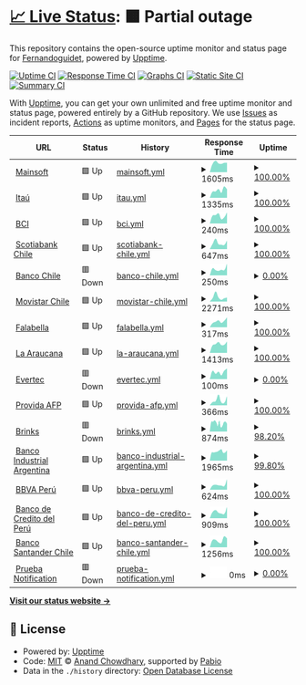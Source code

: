 # [📈 Live Status](https://Fernandoguidet.github.io/upptime): <!--live status--> **🟧 Partial outage**

This repository contains the open-source uptime monitor and status page for [Fernandoguidet](https://Fernandoguidet.github.io/upptime), powered by [Upptime](https://github.com/upptime/upptime).

[![Uptime CI](https://github.com/Fernandoguidet/upptime/workflows/Uptime%20CI/badge.svg)](https://github.com/Fernandoguidet/upptime/actions?query=workflow%3A%22Uptime+CI%22)
[![Response Time CI](https://github.com/Fernandoguidet/upptime/workflows/Response%20Time%20CI/badge.svg)](https://github.com/Fernandoguidet/upptime/actions?query=workflow%3A%22Response+Time+CI%22)
[![Graphs CI](https://github.com/Fernandoguidet/upptime/workflows/Graphs%20CI/badge.svg)](https://github.com/Fernandoguidet/upptime/actions?query=workflow%3A%22Graphs+CI%22)
[![Static Site CI](https://github.com/Fernandoguidet/upptime/workflows/Static%20Site%20CI/badge.svg)](https://github.com/Fernandoguidet/upptime/actions?query=workflow%3A%22Static+Site+CI%22)
[![Summary CI](https://github.com/Fernandoguidet/upptime/workflows/Summary%20CI/badge.svg)](https://github.com/Fernandoguidet/upptime/actions?query=workflow%3A%22Summary+CI%22)

With [Upptime](https://upptime.js.org), you can get your own unlimited and free uptime monitor and status page, powered entirely by a GitHub repository. We use [Issues](https://github.com/Fernandoguidet/upptime/issues) as incident reports, [Actions](https://github.com/Fernandoguidet/upptime/actions) as uptime monitors, and [Pages](https://Fernandoguidet.github.io/upptime) for the status page.

<!--start: status pages-->
<!-- This summary is generated by Upptime (https://github.com/upptime/upptime) -->
<!-- Do not edit this manually, your changes will be overwritten -->
<!-- prettier-ignore -->
| URL | Status | History | Response Time | Uptime |
| --- | ------ | ------- | ------------- | ------ |
| <img alt="" src="https://icons.duckduckgo.com/ip3/mainsoft.cl.ico" height="13"> [Mainsoft](https://mainsoft.cl) | 🟩 Up | [mainsoft.yml](https://github.com/FernandoGuidet/upptime/commits/HEAD/history/mainsoft.yml) | <details><summary><img alt="Response time graph" src="./graphs/mainsoft/response-time-week.png" height="20"> 1605ms</summary><br><a href="https://Fernandoguidet.github.io/upptime/history/mainsoft"><img alt="Response time 1765" src="https://img.shields.io/endpoint?url=https%3A%2F%2Fraw.githubusercontent.com%2FFernandoGuidet%2Fupptime%2FHEAD%2Fapi%2Fmainsoft%2Fresponse-time.json"></a><br><a href="https://Fernandoguidet.github.io/upptime/history/mainsoft"><img alt="24-hour response time 1622" src="https://img.shields.io/endpoint?url=https%3A%2F%2Fraw.githubusercontent.com%2FFernandoGuidet%2Fupptime%2FHEAD%2Fapi%2Fmainsoft%2Fresponse-time-day.json"></a><br><a href="https://Fernandoguidet.github.io/upptime/history/mainsoft"><img alt="7-day response time 1605" src="https://img.shields.io/endpoint?url=https%3A%2F%2Fraw.githubusercontent.com%2FFernandoGuidet%2Fupptime%2FHEAD%2Fapi%2Fmainsoft%2Fresponse-time-week.json"></a><br><a href="https://Fernandoguidet.github.io/upptime/history/mainsoft"><img alt="30-day response time 1647" src="https://img.shields.io/endpoint?url=https%3A%2F%2Fraw.githubusercontent.com%2FFernandoGuidet%2Fupptime%2FHEAD%2Fapi%2Fmainsoft%2Fresponse-time-month.json"></a><br><a href="https://Fernandoguidet.github.io/upptime/history/mainsoft"><img alt="1-year response time 1765" src="https://img.shields.io/endpoint?url=https%3A%2F%2Fraw.githubusercontent.com%2FFernandoGuidet%2Fupptime%2FHEAD%2Fapi%2Fmainsoft%2Fresponse-time-year.json"></a></details> | <details><summary><a href="https://Fernandoguidet.github.io/upptime/history/mainsoft">100.00%</a></summary><a href="https://Fernandoguidet.github.io/upptime/history/mainsoft"><img alt="All-time uptime 99.57%" src="https://img.shields.io/endpoint?url=https%3A%2F%2Fraw.githubusercontent.com%2FFernandoGuidet%2Fupptime%2FHEAD%2Fapi%2Fmainsoft%2Fuptime.json"></a><br><a href="https://Fernandoguidet.github.io/upptime/history/mainsoft"><img alt="24-hour uptime 100.00%" src="https://img.shields.io/endpoint?url=https%3A%2F%2Fraw.githubusercontent.com%2FFernandoGuidet%2Fupptime%2FHEAD%2Fapi%2Fmainsoft%2Fuptime-day.json"></a><br><a href="https://Fernandoguidet.github.io/upptime/history/mainsoft"><img alt="7-day uptime 100.00%" src="https://img.shields.io/endpoint?url=https%3A%2F%2Fraw.githubusercontent.com%2FFernandoGuidet%2Fupptime%2FHEAD%2Fapi%2Fmainsoft%2Fuptime-week.json"></a><br><a href="https://Fernandoguidet.github.io/upptime/history/mainsoft"><img alt="30-day uptime 99.28%" src="https://img.shields.io/endpoint?url=https%3A%2F%2Fraw.githubusercontent.com%2FFernandoGuidet%2Fupptime%2FHEAD%2Fapi%2Fmainsoft%2Fuptime-month.json"></a><br><a href="https://Fernandoguidet.github.io/upptime/history/mainsoft"><img alt="1-year uptime 99.57%" src="https://img.shields.io/endpoint?url=https%3A%2F%2Fraw.githubusercontent.com%2FFernandoGuidet%2Fupptime%2FHEAD%2Fapi%2Fmainsoft%2Fuptime-year.json"></a></details>
| <img alt="" src="https://icons.duckduckgo.com/ip3/banco.itau.cl.ico" height="13"> [Itaú](https://banco.itau.cl) | 🟩 Up | [itau.yml](https://github.com/FernandoGuidet/upptime/commits/HEAD/history/itau.yml) | <details><summary><img alt="Response time graph" src="./graphs/itau/response-time-week.png" height="20"> 1335ms</summary><br><a href="https://Fernandoguidet.github.io/upptime/history/itau"><img alt="Response time 2226" src="https://img.shields.io/endpoint?url=https%3A%2F%2Fraw.githubusercontent.com%2FFernandoGuidet%2Fupptime%2FHEAD%2Fapi%2Fitau%2Fresponse-time.json"></a><br><a href="https://Fernandoguidet.github.io/upptime/history/itau"><img alt="24-hour response time 1481" src="https://img.shields.io/endpoint?url=https%3A%2F%2Fraw.githubusercontent.com%2FFernandoGuidet%2Fupptime%2FHEAD%2Fapi%2Fitau%2Fresponse-time-day.json"></a><br><a href="https://Fernandoguidet.github.io/upptime/history/itau"><img alt="7-day response time 1335" src="https://img.shields.io/endpoint?url=https%3A%2F%2Fraw.githubusercontent.com%2FFernandoGuidet%2Fupptime%2FHEAD%2Fapi%2Fitau%2Fresponse-time-week.json"></a><br><a href="https://Fernandoguidet.github.io/upptime/history/itau"><img alt="30-day response time 2048" src="https://img.shields.io/endpoint?url=https%3A%2F%2Fraw.githubusercontent.com%2FFernandoGuidet%2Fupptime%2FHEAD%2Fapi%2Fitau%2Fresponse-time-month.json"></a><br><a href="https://Fernandoguidet.github.io/upptime/history/itau"><img alt="1-year response time 2226" src="https://img.shields.io/endpoint?url=https%3A%2F%2Fraw.githubusercontent.com%2FFernandoGuidet%2Fupptime%2FHEAD%2Fapi%2Fitau%2Fresponse-time-year.json"></a></details> | <details><summary><a href="https://Fernandoguidet.github.io/upptime/history/itau">100.00%</a></summary><a href="https://Fernandoguidet.github.io/upptime/history/itau"><img alt="All-time uptime 100.00%" src="https://img.shields.io/endpoint?url=https%3A%2F%2Fraw.githubusercontent.com%2FFernandoGuidet%2Fupptime%2FHEAD%2Fapi%2Fitau%2Fuptime.json"></a><br><a href="https://Fernandoguidet.github.io/upptime/history/itau"><img alt="24-hour uptime 100.00%" src="https://img.shields.io/endpoint?url=https%3A%2F%2Fraw.githubusercontent.com%2FFernandoGuidet%2Fupptime%2FHEAD%2Fapi%2Fitau%2Fuptime-day.json"></a><br><a href="https://Fernandoguidet.github.io/upptime/history/itau"><img alt="7-day uptime 100.00%" src="https://img.shields.io/endpoint?url=https%3A%2F%2Fraw.githubusercontent.com%2FFernandoGuidet%2Fupptime%2FHEAD%2Fapi%2Fitau%2Fuptime-week.json"></a><br><a href="https://Fernandoguidet.github.io/upptime/history/itau"><img alt="30-day uptime 100.00%" src="https://img.shields.io/endpoint?url=https%3A%2F%2Fraw.githubusercontent.com%2FFernandoGuidet%2Fupptime%2FHEAD%2Fapi%2Fitau%2Fuptime-month.json"></a><br><a href="https://Fernandoguidet.github.io/upptime/history/itau"><img alt="1-year uptime 100.00%" src="https://img.shields.io/endpoint?url=https%3A%2F%2Fraw.githubusercontent.com%2FFernandoGuidet%2Fupptime%2FHEAD%2Fapi%2Fitau%2Fuptime-year.json"></a></details>
| <img alt="" src="https://icons.duckduckgo.com/ip3/www.bci.cl.ico" height="13"> [BCI](https://www.bci.cl) | 🟩 Up | [bci.yml](https://github.com/FernandoGuidet/upptime/commits/HEAD/history/bci.yml) | <details><summary><img alt="Response time graph" src="./graphs/bci/response-time-week.png" height="20"> 240ms</summary><br><a href="https://Fernandoguidet.github.io/upptime/history/bci"><img alt="Response time 236" src="https://img.shields.io/endpoint?url=https%3A%2F%2Fraw.githubusercontent.com%2FFernandoGuidet%2Fupptime%2FHEAD%2Fapi%2Fbci%2Fresponse-time.json"></a><br><a href="https://Fernandoguidet.github.io/upptime/history/bci"><img alt="24-hour response time 332" src="https://img.shields.io/endpoint?url=https%3A%2F%2Fraw.githubusercontent.com%2FFernandoGuidet%2Fupptime%2FHEAD%2Fapi%2Fbci%2Fresponse-time-day.json"></a><br><a href="https://Fernandoguidet.github.io/upptime/history/bci"><img alt="7-day response time 240" src="https://img.shields.io/endpoint?url=https%3A%2F%2Fraw.githubusercontent.com%2FFernandoGuidet%2Fupptime%2FHEAD%2Fapi%2Fbci%2Fresponse-time-week.json"></a><br><a href="https://Fernandoguidet.github.io/upptime/history/bci"><img alt="30-day response time 243" src="https://img.shields.io/endpoint?url=https%3A%2F%2Fraw.githubusercontent.com%2FFernandoGuidet%2Fupptime%2FHEAD%2Fapi%2Fbci%2Fresponse-time-month.json"></a><br><a href="https://Fernandoguidet.github.io/upptime/history/bci"><img alt="1-year response time 236" src="https://img.shields.io/endpoint?url=https%3A%2F%2Fraw.githubusercontent.com%2FFernandoGuidet%2Fupptime%2FHEAD%2Fapi%2Fbci%2Fresponse-time-year.json"></a></details> | <details><summary><a href="https://Fernandoguidet.github.io/upptime/history/bci">100.00%</a></summary><a href="https://Fernandoguidet.github.io/upptime/history/bci"><img alt="All-time uptime 100.00%" src="https://img.shields.io/endpoint?url=https%3A%2F%2Fraw.githubusercontent.com%2FFernandoGuidet%2Fupptime%2FHEAD%2Fapi%2Fbci%2Fuptime.json"></a><br><a href="https://Fernandoguidet.github.io/upptime/history/bci"><img alt="24-hour uptime 100.00%" src="https://img.shields.io/endpoint?url=https%3A%2F%2Fraw.githubusercontent.com%2FFernandoGuidet%2Fupptime%2FHEAD%2Fapi%2Fbci%2Fuptime-day.json"></a><br><a href="https://Fernandoguidet.github.io/upptime/history/bci"><img alt="7-day uptime 100.00%" src="https://img.shields.io/endpoint?url=https%3A%2F%2Fraw.githubusercontent.com%2FFernandoGuidet%2Fupptime%2FHEAD%2Fapi%2Fbci%2Fuptime-week.json"></a><br><a href="https://Fernandoguidet.github.io/upptime/history/bci"><img alt="30-day uptime 100.00%" src="https://img.shields.io/endpoint?url=https%3A%2F%2Fraw.githubusercontent.com%2FFernandoGuidet%2Fupptime%2FHEAD%2Fapi%2Fbci%2Fuptime-month.json"></a><br><a href="https://Fernandoguidet.github.io/upptime/history/bci"><img alt="1-year uptime 100.00%" src="https://img.shields.io/endpoint?url=https%3A%2F%2Fraw.githubusercontent.com%2FFernandoGuidet%2Fupptime%2FHEAD%2Fapi%2Fbci%2Fuptime-year.json"></a></details>
| <img alt="" src="https://icons.duckduckgo.com/ip3/www.scotiabankchile.cl.ico" height="13"> [Scotiabank Chile](https://www.scotiabankchile.cl) | 🟩 Up | [scotiabank-chile.yml](https://github.com/FernandoGuidet/upptime/commits/HEAD/history/scotiabank-chile.yml) | <details><summary><img alt="Response time graph" src="./graphs/scotiabank-chile/response-time-week.png" height="20"> 647ms</summary><br><a href="https://Fernandoguidet.github.io/upptime/history/scotiabank-chile"><img alt="Response time 825" src="https://img.shields.io/endpoint?url=https%3A%2F%2Fraw.githubusercontent.com%2FFernandoGuidet%2Fupptime%2FHEAD%2Fapi%2Fscotiabank-chile%2Fresponse-time.json"></a><br><a href="https://Fernandoguidet.github.io/upptime/history/scotiabank-chile"><img alt="24-hour response time 875" src="https://img.shields.io/endpoint?url=https%3A%2F%2Fraw.githubusercontent.com%2FFernandoGuidet%2Fupptime%2FHEAD%2Fapi%2Fscotiabank-chile%2Fresponse-time-day.json"></a><br><a href="https://Fernandoguidet.github.io/upptime/history/scotiabank-chile"><img alt="7-day response time 647" src="https://img.shields.io/endpoint?url=https%3A%2F%2Fraw.githubusercontent.com%2FFernandoGuidet%2Fupptime%2FHEAD%2Fapi%2Fscotiabank-chile%2Fresponse-time-week.json"></a><br><a href="https://Fernandoguidet.github.io/upptime/history/scotiabank-chile"><img alt="30-day response time 747" src="https://img.shields.io/endpoint?url=https%3A%2F%2Fraw.githubusercontent.com%2FFernandoGuidet%2Fupptime%2FHEAD%2Fapi%2Fscotiabank-chile%2Fresponse-time-month.json"></a><br><a href="https://Fernandoguidet.github.io/upptime/history/scotiabank-chile"><img alt="1-year response time 825" src="https://img.shields.io/endpoint?url=https%3A%2F%2Fraw.githubusercontent.com%2FFernandoGuidet%2Fupptime%2FHEAD%2Fapi%2Fscotiabank-chile%2Fresponse-time-year.json"></a></details> | <details><summary><a href="https://Fernandoguidet.github.io/upptime/history/scotiabank-chile">100.00%</a></summary><a href="https://Fernandoguidet.github.io/upptime/history/scotiabank-chile"><img alt="All-time uptime 100.00%" src="https://img.shields.io/endpoint?url=https%3A%2F%2Fraw.githubusercontent.com%2FFernandoGuidet%2Fupptime%2FHEAD%2Fapi%2Fscotiabank-chile%2Fuptime.json"></a><br><a href="https://Fernandoguidet.github.io/upptime/history/scotiabank-chile"><img alt="24-hour uptime 100.00%" src="https://img.shields.io/endpoint?url=https%3A%2F%2Fraw.githubusercontent.com%2FFernandoGuidet%2Fupptime%2FHEAD%2Fapi%2Fscotiabank-chile%2Fuptime-day.json"></a><br><a href="https://Fernandoguidet.github.io/upptime/history/scotiabank-chile"><img alt="7-day uptime 100.00%" src="https://img.shields.io/endpoint?url=https%3A%2F%2Fraw.githubusercontent.com%2FFernandoGuidet%2Fupptime%2FHEAD%2Fapi%2Fscotiabank-chile%2Fuptime-week.json"></a><br><a href="https://Fernandoguidet.github.io/upptime/history/scotiabank-chile"><img alt="30-day uptime 100.00%" src="https://img.shields.io/endpoint?url=https%3A%2F%2Fraw.githubusercontent.com%2FFernandoGuidet%2Fupptime%2FHEAD%2Fapi%2Fscotiabank-chile%2Fuptime-month.json"></a><br><a href="https://Fernandoguidet.github.io/upptime/history/scotiabank-chile"><img alt="1-year uptime 100.00%" src="https://img.shields.io/endpoint?url=https%3A%2F%2Fraw.githubusercontent.com%2FFernandoGuidet%2Fupptime%2FHEAD%2Fapi%2Fscotiabank-chile%2Fuptime-year.json"></a></details>
| <img alt="" src="https://icons.duckduckgo.com/ip3/portales.bancochile.cl.ico" height="13"> [Banco Chile](https://portales.bancochile.cl) | 🟥 Down | [banco-chile.yml](https://github.com/FernandoGuidet/upptime/commits/HEAD/history/banco-chile.yml) | <details><summary><img alt="Response time graph" src="./graphs/banco-chile/response-time-week.png" height="20"> 250ms</summary><br><a href="https://Fernandoguidet.github.io/upptime/history/banco-chile"><img alt="Response time 167" src="https://img.shields.io/endpoint?url=https%3A%2F%2Fraw.githubusercontent.com%2FFernandoGuidet%2Fupptime%2FHEAD%2Fapi%2Fbanco-chile%2Fresponse-time.json"></a><br><a href="https://Fernandoguidet.github.io/upptime/history/banco-chile"><img alt="24-hour response time 448" src="https://img.shields.io/endpoint?url=https%3A%2F%2Fraw.githubusercontent.com%2FFernandoGuidet%2Fupptime%2FHEAD%2Fapi%2Fbanco-chile%2Fresponse-time-day.json"></a><br><a href="https://Fernandoguidet.github.io/upptime/history/banco-chile"><img alt="7-day response time 250" src="https://img.shields.io/endpoint?url=https%3A%2F%2Fraw.githubusercontent.com%2FFernandoGuidet%2Fupptime%2FHEAD%2Fapi%2Fbanco-chile%2Fresponse-time-week.json"></a><br><a href="https://Fernandoguidet.github.io/upptime/history/banco-chile"><img alt="30-day response time 181" src="https://img.shields.io/endpoint?url=https%3A%2F%2Fraw.githubusercontent.com%2FFernandoGuidet%2Fupptime%2FHEAD%2Fapi%2Fbanco-chile%2Fresponse-time-month.json"></a><br><a href="https://Fernandoguidet.github.io/upptime/history/banco-chile"><img alt="1-year response time 167" src="https://img.shields.io/endpoint?url=https%3A%2F%2Fraw.githubusercontent.com%2FFernandoGuidet%2Fupptime%2FHEAD%2Fapi%2Fbanco-chile%2Fresponse-time-year.json"></a></details> | <details><summary><a href="https://Fernandoguidet.github.io/upptime/history/banco-chile">0.00%</a></summary><a href="https://Fernandoguidet.github.io/upptime/history/banco-chile"><img alt="All-time uptime 0.00%" src="https://img.shields.io/endpoint?url=https%3A%2F%2Fraw.githubusercontent.com%2FFernandoGuidet%2Fupptime%2FHEAD%2Fapi%2Fbanco-chile%2Fuptime.json"></a><br><a href="https://Fernandoguidet.github.io/upptime/history/banco-chile"><img alt="24-hour uptime 0.00%" src="https://img.shields.io/endpoint?url=https%3A%2F%2Fraw.githubusercontent.com%2FFernandoGuidet%2Fupptime%2FHEAD%2Fapi%2Fbanco-chile%2Fuptime-day.json"></a><br><a href="https://Fernandoguidet.github.io/upptime/history/banco-chile"><img alt="7-day uptime 0.00%" src="https://img.shields.io/endpoint?url=https%3A%2F%2Fraw.githubusercontent.com%2FFernandoGuidet%2Fupptime%2FHEAD%2Fapi%2Fbanco-chile%2Fuptime-week.json"></a><br><a href="https://Fernandoguidet.github.io/upptime/history/banco-chile"><img alt="30-day uptime 4.67%" src="https://img.shields.io/endpoint?url=https%3A%2F%2Fraw.githubusercontent.com%2FFernandoGuidet%2Fupptime%2FHEAD%2Fapi%2Fbanco-chile%2Fuptime-month.json"></a><br><a href="https://Fernandoguidet.github.io/upptime/history/banco-chile"><img alt="1-year uptime 0.00%" src="https://img.shields.io/endpoint?url=https%3A%2F%2Fraw.githubusercontent.com%2FFernandoGuidet%2Fupptime%2FHEAD%2Fapi%2Fbanco-chile%2Fuptime-year.json"></a></details>
| <img alt="" src="https://icons.duckduckgo.com/ip3/ww2.movistar.cl.ico" height="13"> [Movistar Chile](https://ww2.movistar.cl) | 🟩 Up | [movistar-chile.yml](https://github.com/FernandoGuidet/upptime/commits/HEAD/history/movistar-chile.yml) | <details><summary><img alt="Response time graph" src="./graphs/movistar-chile/response-time-week.png" height="20"> 2271ms</summary><br><a href="https://Fernandoguidet.github.io/upptime/history/movistar-chile"><img alt="Response time 1833" src="https://img.shields.io/endpoint?url=https%3A%2F%2Fraw.githubusercontent.com%2FFernandoGuidet%2Fupptime%2FHEAD%2Fapi%2Fmovistar-chile%2Fresponse-time.json"></a><br><a href="https://Fernandoguidet.github.io/upptime/history/movistar-chile"><img alt="24-hour response time 2065" src="https://img.shields.io/endpoint?url=https%3A%2F%2Fraw.githubusercontent.com%2FFernandoGuidet%2Fupptime%2FHEAD%2Fapi%2Fmovistar-chile%2Fresponse-time-day.json"></a><br><a href="https://Fernandoguidet.github.io/upptime/history/movistar-chile"><img alt="7-day response time 2271" src="https://img.shields.io/endpoint?url=https%3A%2F%2Fraw.githubusercontent.com%2FFernandoGuidet%2Fupptime%2FHEAD%2Fapi%2Fmovistar-chile%2Fresponse-time-week.json"></a><br><a href="https://Fernandoguidet.github.io/upptime/history/movistar-chile"><img alt="30-day response time 1898" src="https://img.shields.io/endpoint?url=https%3A%2F%2Fraw.githubusercontent.com%2FFernandoGuidet%2Fupptime%2FHEAD%2Fapi%2Fmovistar-chile%2Fresponse-time-month.json"></a><br><a href="https://Fernandoguidet.github.io/upptime/history/movistar-chile"><img alt="1-year response time 1833" src="https://img.shields.io/endpoint?url=https%3A%2F%2Fraw.githubusercontent.com%2FFernandoGuidet%2Fupptime%2FHEAD%2Fapi%2Fmovistar-chile%2Fresponse-time-year.json"></a></details> | <details><summary><a href="https://Fernandoguidet.github.io/upptime/history/movistar-chile">100.00%</a></summary><a href="https://Fernandoguidet.github.io/upptime/history/movistar-chile"><img alt="All-time uptime 100.00%" src="https://img.shields.io/endpoint?url=https%3A%2F%2Fraw.githubusercontent.com%2FFernandoGuidet%2Fupptime%2FHEAD%2Fapi%2Fmovistar-chile%2Fuptime.json"></a><br><a href="https://Fernandoguidet.github.io/upptime/history/movistar-chile"><img alt="24-hour uptime 100.00%" src="https://img.shields.io/endpoint?url=https%3A%2F%2Fraw.githubusercontent.com%2FFernandoGuidet%2Fupptime%2FHEAD%2Fapi%2Fmovistar-chile%2Fuptime-day.json"></a><br><a href="https://Fernandoguidet.github.io/upptime/history/movistar-chile"><img alt="7-day uptime 100.00%" src="https://img.shields.io/endpoint?url=https%3A%2F%2Fraw.githubusercontent.com%2FFernandoGuidet%2Fupptime%2FHEAD%2Fapi%2Fmovistar-chile%2Fuptime-week.json"></a><br><a href="https://Fernandoguidet.github.io/upptime/history/movistar-chile"><img alt="30-day uptime 100.00%" src="https://img.shields.io/endpoint?url=https%3A%2F%2Fraw.githubusercontent.com%2FFernandoGuidet%2Fupptime%2FHEAD%2Fapi%2Fmovistar-chile%2Fuptime-month.json"></a><br><a href="https://Fernandoguidet.github.io/upptime/history/movistar-chile"><img alt="1-year uptime 100.00%" src="https://img.shields.io/endpoint?url=https%3A%2F%2Fraw.githubusercontent.com%2FFernandoGuidet%2Fupptime%2FHEAD%2Fapi%2Fmovistar-chile%2Fuptime-year.json"></a></details>
| <img alt="" src="https://icons.duckduckgo.com/ip3/tienda.falabella.com.ico" height="13"> [Falabella](https://tienda.falabella.com) | 🟩 Up | [falabella.yml](https://github.com/FernandoGuidet/upptime/commits/HEAD/history/falabella.yml) | <details><summary><img alt="Response time graph" src="./graphs/falabella/response-time-week.png" height="20"> 317ms</summary><br><a href="https://Fernandoguidet.github.io/upptime/history/falabella"><img alt="Response time 750" src="https://img.shields.io/endpoint?url=https%3A%2F%2Fraw.githubusercontent.com%2FFernandoGuidet%2Fupptime%2FHEAD%2Fapi%2Ffalabella%2Fresponse-time.json"></a><br><a href="https://Fernandoguidet.github.io/upptime/history/falabella"><img alt="24-hour response time 508" src="https://img.shields.io/endpoint?url=https%3A%2F%2Fraw.githubusercontent.com%2FFernandoGuidet%2Fupptime%2FHEAD%2Fapi%2Ffalabella%2Fresponse-time-day.json"></a><br><a href="https://Fernandoguidet.github.io/upptime/history/falabella"><img alt="7-day response time 317" src="https://img.shields.io/endpoint?url=https%3A%2F%2Fraw.githubusercontent.com%2FFernandoGuidet%2Fupptime%2FHEAD%2Fapi%2Ffalabella%2Fresponse-time-week.json"></a><br><a href="https://Fernandoguidet.github.io/upptime/history/falabella"><img alt="30-day response time 612" src="https://img.shields.io/endpoint?url=https%3A%2F%2Fraw.githubusercontent.com%2FFernandoGuidet%2Fupptime%2FHEAD%2Fapi%2Ffalabella%2Fresponse-time-month.json"></a><br><a href="https://Fernandoguidet.github.io/upptime/history/falabella"><img alt="1-year response time 750" src="https://img.shields.io/endpoint?url=https%3A%2F%2Fraw.githubusercontent.com%2FFernandoGuidet%2Fupptime%2FHEAD%2Fapi%2Ffalabella%2Fresponse-time-year.json"></a></details> | <details><summary><a href="https://Fernandoguidet.github.io/upptime/history/falabella">100.00%</a></summary><a href="https://Fernandoguidet.github.io/upptime/history/falabella"><img alt="All-time uptime 100.00%" src="https://img.shields.io/endpoint?url=https%3A%2F%2Fraw.githubusercontent.com%2FFernandoGuidet%2Fupptime%2FHEAD%2Fapi%2Ffalabella%2Fuptime.json"></a><br><a href="https://Fernandoguidet.github.io/upptime/history/falabella"><img alt="24-hour uptime 100.00%" src="https://img.shields.io/endpoint?url=https%3A%2F%2Fraw.githubusercontent.com%2FFernandoGuidet%2Fupptime%2FHEAD%2Fapi%2Ffalabella%2Fuptime-day.json"></a><br><a href="https://Fernandoguidet.github.io/upptime/history/falabella"><img alt="7-day uptime 100.00%" src="https://img.shields.io/endpoint?url=https%3A%2F%2Fraw.githubusercontent.com%2FFernandoGuidet%2Fupptime%2FHEAD%2Fapi%2Ffalabella%2Fuptime-week.json"></a><br><a href="https://Fernandoguidet.github.io/upptime/history/falabella"><img alt="30-day uptime 100.00%" src="https://img.shields.io/endpoint?url=https%3A%2F%2Fraw.githubusercontent.com%2FFernandoGuidet%2Fupptime%2FHEAD%2Fapi%2Ffalabella%2Fuptime-month.json"></a><br><a href="https://Fernandoguidet.github.io/upptime/history/falabella"><img alt="1-year uptime 100.00%" src="https://img.shields.io/endpoint?url=https%3A%2F%2Fraw.githubusercontent.com%2FFernandoGuidet%2Fupptime%2FHEAD%2Fapi%2Ffalabella%2Fuptime-year.json"></a></details>
| <img alt="" src="https://icons.duckduckgo.com/ip3/www.laaraucana.cl.ico" height="13"> [La Araucana](https://www.laaraucana.cl) | 🟩 Up | [la-araucana.yml](https://github.com/FernandoGuidet/upptime/commits/HEAD/history/la-araucana.yml) | <details><summary><img alt="Response time graph" src="./graphs/la-araucana/response-time-week.png" height="20"> 1413ms</summary><br><a href="https://Fernandoguidet.github.io/upptime/history/la-araucana"><img alt="Response time 1543" src="https://img.shields.io/endpoint?url=https%3A%2F%2Fraw.githubusercontent.com%2FFernandoGuidet%2Fupptime%2FHEAD%2Fapi%2Fla-araucana%2Fresponse-time.json"></a><br><a href="https://Fernandoguidet.github.io/upptime/history/la-araucana"><img alt="24-hour response time 1765" src="https://img.shields.io/endpoint?url=https%3A%2F%2Fraw.githubusercontent.com%2FFernandoGuidet%2Fupptime%2FHEAD%2Fapi%2Fla-araucana%2Fresponse-time-day.json"></a><br><a href="https://Fernandoguidet.github.io/upptime/history/la-araucana"><img alt="7-day response time 1413" src="https://img.shields.io/endpoint?url=https%3A%2F%2Fraw.githubusercontent.com%2FFernandoGuidet%2Fupptime%2FHEAD%2Fapi%2Fla-araucana%2Fresponse-time-week.json"></a><br><a href="https://Fernandoguidet.github.io/upptime/history/la-araucana"><img alt="30-day response time 1474" src="https://img.shields.io/endpoint?url=https%3A%2F%2Fraw.githubusercontent.com%2FFernandoGuidet%2Fupptime%2FHEAD%2Fapi%2Fla-araucana%2Fresponse-time-month.json"></a><br><a href="https://Fernandoguidet.github.io/upptime/history/la-araucana"><img alt="1-year response time 1543" src="https://img.shields.io/endpoint?url=https%3A%2F%2Fraw.githubusercontent.com%2FFernandoGuidet%2Fupptime%2FHEAD%2Fapi%2Fla-araucana%2Fresponse-time-year.json"></a></details> | <details><summary><a href="https://Fernandoguidet.github.io/upptime/history/la-araucana">100.00%</a></summary><a href="https://Fernandoguidet.github.io/upptime/history/la-araucana"><img alt="All-time uptime 100.00%" src="https://img.shields.io/endpoint?url=https%3A%2F%2Fraw.githubusercontent.com%2FFernandoGuidet%2Fupptime%2FHEAD%2Fapi%2Fla-araucana%2Fuptime.json"></a><br><a href="https://Fernandoguidet.github.io/upptime/history/la-araucana"><img alt="24-hour uptime 100.00%" src="https://img.shields.io/endpoint?url=https%3A%2F%2Fraw.githubusercontent.com%2FFernandoGuidet%2Fupptime%2FHEAD%2Fapi%2Fla-araucana%2Fuptime-day.json"></a><br><a href="https://Fernandoguidet.github.io/upptime/history/la-araucana"><img alt="7-day uptime 100.00%" src="https://img.shields.io/endpoint?url=https%3A%2F%2Fraw.githubusercontent.com%2FFernandoGuidet%2Fupptime%2FHEAD%2Fapi%2Fla-araucana%2Fuptime-week.json"></a><br><a href="https://Fernandoguidet.github.io/upptime/history/la-araucana"><img alt="30-day uptime 100.00%" src="https://img.shields.io/endpoint?url=https%3A%2F%2Fraw.githubusercontent.com%2FFernandoGuidet%2Fupptime%2FHEAD%2Fapi%2Fla-araucana%2Fuptime-month.json"></a><br><a href="https://Fernandoguidet.github.io/upptime/history/la-araucana"><img alt="1-year uptime 100.00%" src="https://img.shields.io/endpoint?url=https%3A%2F%2Fraw.githubusercontent.com%2FFernandoGuidet%2Fupptime%2FHEAD%2Fapi%2Fla-araucana%2Fuptime-year.json"></a></details>
| <img alt="" src="https://icons.duckduckgo.com/ip3/www.evertecinc.com.ico" height="13"> [Evertec](https://www.evertecinc.com) | 🟥 Down | [evertec.yml](https://github.com/FernandoGuidet/upptime/commits/HEAD/history/evertec.yml) | <details><summary><img alt="Response time graph" src="./graphs/evertec/response-time-week.png" height="20"> 100ms</summary><br><a href="https://Fernandoguidet.github.io/upptime/history/evertec"><img alt="Response time 2608" src="https://img.shields.io/endpoint?url=https%3A%2F%2Fraw.githubusercontent.com%2FFernandoGuidet%2Fupptime%2FHEAD%2Fapi%2Fevertec%2Fresponse-time.json"></a><br><a href="https://Fernandoguidet.github.io/upptime/history/evertec"><img alt="24-hour response time 147" src="https://img.shields.io/endpoint?url=https%3A%2F%2Fraw.githubusercontent.com%2FFernandoGuidet%2Fupptime%2FHEAD%2Fapi%2Fevertec%2Fresponse-time-day.json"></a><br><a href="https://Fernandoguidet.github.io/upptime/history/evertec"><img alt="7-day response time 100" src="https://img.shields.io/endpoint?url=https%3A%2F%2Fraw.githubusercontent.com%2FFernandoGuidet%2Fupptime%2FHEAD%2Fapi%2Fevertec%2Fresponse-time-week.json"></a><br><a href="https://Fernandoguidet.github.io/upptime/history/evertec"><img alt="30-day response time 1599" src="https://img.shields.io/endpoint?url=https%3A%2F%2Fraw.githubusercontent.com%2FFernandoGuidet%2Fupptime%2FHEAD%2Fapi%2Fevertec%2Fresponse-time-month.json"></a><br><a href="https://Fernandoguidet.github.io/upptime/history/evertec"><img alt="1-year response time 2608" src="https://img.shields.io/endpoint?url=https%3A%2F%2Fraw.githubusercontent.com%2FFernandoGuidet%2Fupptime%2FHEAD%2Fapi%2Fevertec%2Fresponse-time-year.json"></a></details> | <details><summary><a href="https://Fernandoguidet.github.io/upptime/history/evertec">0.00%</a></summary><a href="https://Fernandoguidet.github.io/upptime/history/evertec"><img alt="All-time uptime 54.66%" src="https://img.shields.io/endpoint?url=https%3A%2F%2Fraw.githubusercontent.com%2FFernandoGuidet%2Fupptime%2FHEAD%2Fapi%2Fevertec%2Fuptime.json"></a><br><a href="https://Fernandoguidet.github.io/upptime/history/evertec"><img alt="24-hour uptime 0.00%" src="https://img.shields.io/endpoint?url=https%3A%2F%2Fraw.githubusercontent.com%2FFernandoGuidet%2Fupptime%2FHEAD%2Fapi%2Fevertec%2Fuptime-day.json"></a><br><a href="https://Fernandoguidet.github.io/upptime/history/evertec"><img alt="7-day uptime 0.00%" src="https://img.shields.io/endpoint?url=https%3A%2F%2Fraw.githubusercontent.com%2FFernandoGuidet%2Fupptime%2FHEAD%2Fapi%2Fevertec%2Fuptime-week.json"></a><br><a href="https://Fernandoguidet.github.io/upptime/history/evertec"><img alt="30-day uptime 23.46%" src="https://img.shields.io/endpoint?url=https%3A%2F%2Fraw.githubusercontent.com%2FFernandoGuidet%2Fupptime%2FHEAD%2Fapi%2Fevertec%2Fuptime-month.json"></a><br><a href="https://Fernandoguidet.github.io/upptime/history/evertec"><img alt="1-year uptime 54.66%" src="https://img.shields.io/endpoint?url=https%3A%2F%2Fraw.githubusercontent.com%2FFernandoGuidet%2Fupptime%2FHEAD%2Fapi%2Fevertec%2Fuptime-year.json"></a></details>
| <img alt="" src="https://icons.duckduckgo.com/ip3/www.provida.cl.ico" height="13"> [Provida AFP](https://www.provida.cl) | 🟩 Up | [provida-afp.yml](https://github.com/FernandoGuidet/upptime/commits/HEAD/history/provida-afp.yml) | <details><summary><img alt="Response time graph" src="./graphs/provida-afp/response-time-week.png" height="20"> 366ms</summary><br><a href="https://Fernandoguidet.github.io/upptime/history/provida-afp"><img alt="Response time 282" src="https://img.shields.io/endpoint?url=https%3A%2F%2Fraw.githubusercontent.com%2FFernandoGuidet%2Fupptime%2FHEAD%2Fapi%2Fprovida-afp%2Fresponse-time.json"></a><br><a href="https://Fernandoguidet.github.io/upptime/history/provida-afp"><img alt="24-hour response time 617" src="https://img.shields.io/endpoint?url=https%3A%2F%2Fraw.githubusercontent.com%2FFernandoGuidet%2Fupptime%2FHEAD%2Fapi%2Fprovida-afp%2Fresponse-time-day.json"></a><br><a href="https://Fernandoguidet.github.io/upptime/history/provida-afp"><img alt="7-day response time 366" src="https://img.shields.io/endpoint?url=https%3A%2F%2Fraw.githubusercontent.com%2FFernandoGuidet%2Fupptime%2FHEAD%2Fapi%2Fprovida-afp%2Fresponse-time-week.json"></a><br><a href="https://Fernandoguidet.github.io/upptime/history/provida-afp"><img alt="30-day response time 293" src="https://img.shields.io/endpoint?url=https%3A%2F%2Fraw.githubusercontent.com%2FFernandoGuidet%2Fupptime%2FHEAD%2Fapi%2Fprovida-afp%2Fresponse-time-month.json"></a><br><a href="https://Fernandoguidet.github.io/upptime/history/provida-afp"><img alt="1-year response time 282" src="https://img.shields.io/endpoint?url=https%3A%2F%2Fraw.githubusercontent.com%2FFernandoGuidet%2Fupptime%2FHEAD%2Fapi%2Fprovida-afp%2Fresponse-time-year.json"></a></details> | <details><summary><a href="https://Fernandoguidet.github.io/upptime/history/provida-afp">100.00%</a></summary><a href="https://Fernandoguidet.github.io/upptime/history/provida-afp"><img alt="All-time uptime 100.00%" src="https://img.shields.io/endpoint?url=https%3A%2F%2Fraw.githubusercontent.com%2FFernandoGuidet%2Fupptime%2FHEAD%2Fapi%2Fprovida-afp%2Fuptime.json"></a><br><a href="https://Fernandoguidet.github.io/upptime/history/provida-afp"><img alt="24-hour uptime 100.00%" src="https://img.shields.io/endpoint?url=https%3A%2F%2Fraw.githubusercontent.com%2FFernandoGuidet%2Fupptime%2FHEAD%2Fapi%2Fprovida-afp%2Fuptime-day.json"></a><br><a href="https://Fernandoguidet.github.io/upptime/history/provida-afp"><img alt="7-day uptime 100.00%" src="https://img.shields.io/endpoint?url=https%3A%2F%2Fraw.githubusercontent.com%2FFernandoGuidet%2Fupptime%2FHEAD%2Fapi%2Fprovida-afp%2Fuptime-week.json"></a><br><a href="https://Fernandoguidet.github.io/upptime/history/provida-afp"><img alt="30-day uptime 100.00%" src="https://img.shields.io/endpoint?url=https%3A%2F%2Fraw.githubusercontent.com%2FFernandoGuidet%2Fupptime%2FHEAD%2Fapi%2Fprovida-afp%2Fuptime-month.json"></a><br><a href="https://Fernandoguidet.github.io/upptime/history/provida-afp"><img alt="1-year uptime 100.00%" src="https://img.shields.io/endpoint?url=https%3A%2F%2Fraw.githubusercontent.com%2FFernandoGuidet%2Fupptime%2FHEAD%2Fapi%2Fprovida-afp%2Fuptime-year.json"></a></details>
| <img alt="" src="https://icons.duckduckgo.com/ip3/www.brinks.com.ico" height="13"> [Brinks](https://www.brinks.com) | 🟥 Down | [brinks.yml](https://github.com/FernandoGuidet/upptime/commits/HEAD/history/brinks.yml) | <details><summary><img alt="Response time graph" src="./graphs/brinks/response-time-week.png" height="20"> 874ms</summary><br><a href="https://Fernandoguidet.github.io/upptime/history/brinks"><img alt="Response time 1022" src="https://img.shields.io/endpoint?url=https%3A%2F%2Fraw.githubusercontent.com%2FFernandoGuidet%2Fupptime%2FHEAD%2Fapi%2Fbrinks%2Fresponse-time.json"></a><br><a href="https://Fernandoguidet.github.io/upptime/history/brinks"><img alt="24-hour response time 805" src="https://img.shields.io/endpoint?url=https%3A%2F%2Fraw.githubusercontent.com%2FFernandoGuidet%2Fupptime%2FHEAD%2Fapi%2Fbrinks%2Fresponse-time-day.json"></a><br><a href="https://Fernandoguidet.github.io/upptime/history/brinks"><img alt="7-day response time 874" src="https://img.shields.io/endpoint?url=https%3A%2F%2Fraw.githubusercontent.com%2FFernandoGuidet%2Fupptime%2FHEAD%2Fapi%2Fbrinks%2Fresponse-time-week.json"></a><br><a href="https://Fernandoguidet.github.io/upptime/history/brinks"><img alt="30-day response time 963" src="https://img.shields.io/endpoint?url=https%3A%2F%2Fraw.githubusercontent.com%2FFernandoGuidet%2Fupptime%2FHEAD%2Fapi%2Fbrinks%2Fresponse-time-month.json"></a><br><a href="https://Fernandoguidet.github.io/upptime/history/brinks"><img alt="1-year response time 1022" src="https://img.shields.io/endpoint?url=https%3A%2F%2Fraw.githubusercontent.com%2FFernandoGuidet%2Fupptime%2FHEAD%2Fapi%2Fbrinks%2Fresponse-time-year.json"></a></details> | <details><summary><a href="https://Fernandoguidet.github.io/upptime/history/brinks">98.20%</a></summary><a href="https://Fernandoguidet.github.io/upptime/history/brinks"><img alt="All-time uptime 99.65%" src="https://img.shields.io/endpoint?url=https%3A%2F%2Fraw.githubusercontent.com%2FFernandoGuidet%2Fupptime%2FHEAD%2Fapi%2Fbrinks%2Fuptime.json"></a><br><a href="https://Fernandoguidet.github.io/upptime/history/brinks"><img alt="24-hour uptime 99.98%" src="https://img.shields.io/endpoint?url=https%3A%2F%2Fraw.githubusercontent.com%2FFernandoGuidet%2Fupptime%2FHEAD%2Fapi%2Fbrinks%2Fuptime-day.json"></a><br><a href="https://Fernandoguidet.github.io/upptime/history/brinks"><img alt="7-day uptime 98.20%" src="https://img.shields.io/endpoint?url=https%3A%2F%2Fraw.githubusercontent.com%2FFernandoGuidet%2Fupptime%2FHEAD%2Fapi%2Fbrinks%2Fuptime-week.json"></a><br><a href="https://Fernandoguidet.github.io/upptime/history/brinks"><img alt="30-day uptime 99.40%" src="https://img.shields.io/endpoint?url=https%3A%2F%2Fraw.githubusercontent.com%2FFernandoGuidet%2Fupptime%2FHEAD%2Fapi%2Fbrinks%2Fuptime-month.json"></a><br><a href="https://Fernandoguidet.github.io/upptime/history/brinks"><img alt="1-year uptime 99.65%" src="https://img.shields.io/endpoint?url=https%3A%2F%2Fraw.githubusercontent.com%2FFernandoGuidet%2Fupptime%2FHEAD%2Fapi%2Fbrinks%2Fuptime-year.json"></a></details>
| <img alt="" src="https://icons.duckduckgo.com/ip3/banco.bind.com.ar.ico" height="13"> [Banco Industrial Argentina](https://banco.bind.com.ar) | 🟩 Up | [banco-industrial-argentina.yml](https://github.com/FernandoGuidet/upptime/commits/HEAD/history/banco-industrial-argentina.yml) | <details><summary><img alt="Response time graph" src="./graphs/banco-industrial-argentina/response-time-week.png" height="20"> 1965ms</summary><br><a href="https://Fernandoguidet.github.io/upptime/history/banco-industrial-argentina"><img alt="Response time 2181" src="https://img.shields.io/endpoint?url=https%3A%2F%2Fraw.githubusercontent.com%2FFernandoGuidet%2Fupptime%2FHEAD%2Fapi%2Fbanco-industrial-argentina%2Fresponse-time.json"></a><br><a href="https://Fernandoguidet.github.io/upptime/history/banco-industrial-argentina"><img alt="24-hour response time 2219" src="https://img.shields.io/endpoint?url=https%3A%2F%2Fraw.githubusercontent.com%2FFernandoGuidet%2Fupptime%2FHEAD%2Fapi%2Fbanco-industrial-argentina%2Fresponse-time-day.json"></a><br><a href="https://Fernandoguidet.github.io/upptime/history/banco-industrial-argentina"><img alt="7-day response time 1965" src="https://img.shields.io/endpoint?url=https%3A%2F%2Fraw.githubusercontent.com%2FFernandoGuidet%2Fupptime%2FHEAD%2Fapi%2Fbanco-industrial-argentina%2Fresponse-time-week.json"></a><br><a href="https://Fernandoguidet.github.io/upptime/history/banco-industrial-argentina"><img alt="30-day response time 1982" src="https://img.shields.io/endpoint?url=https%3A%2F%2Fraw.githubusercontent.com%2FFernandoGuidet%2Fupptime%2FHEAD%2Fapi%2Fbanco-industrial-argentina%2Fresponse-time-month.json"></a><br><a href="https://Fernandoguidet.github.io/upptime/history/banco-industrial-argentina"><img alt="1-year response time 2181" src="https://img.shields.io/endpoint?url=https%3A%2F%2Fraw.githubusercontent.com%2FFernandoGuidet%2Fupptime%2FHEAD%2Fapi%2Fbanco-industrial-argentina%2Fresponse-time-year.json"></a></details> | <details><summary><a href="https://Fernandoguidet.github.io/upptime/history/banco-industrial-argentina">99.80%</a></summary><a href="https://Fernandoguidet.github.io/upptime/history/banco-industrial-argentina"><img alt="All-time uptime 99.65%" src="https://img.shields.io/endpoint?url=https%3A%2F%2Fraw.githubusercontent.com%2FFernandoGuidet%2Fupptime%2FHEAD%2Fapi%2Fbanco-industrial-argentina%2Fuptime.json"></a><br><a href="https://Fernandoguidet.github.io/upptime/history/banco-industrial-argentina"><img alt="24-hour uptime 100.00%" src="https://img.shields.io/endpoint?url=https%3A%2F%2Fraw.githubusercontent.com%2FFernandoGuidet%2Fupptime%2FHEAD%2Fapi%2Fbanco-industrial-argentina%2Fuptime-day.json"></a><br><a href="https://Fernandoguidet.github.io/upptime/history/banco-industrial-argentina"><img alt="7-day uptime 99.80%" src="https://img.shields.io/endpoint?url=https%3A%2F%2Fraw.githubusercontent.com%2FFernandoGuidet%2Fupptime%2FHEAD%2Fapi%2Fbanco-industrial-argentina%2Fuptime-week.json"></a><br><a href="https://Fernandoguidet.github.io/upptime/history/banco-industrial-argentina"><img alt="30-day uptime 99.40%" src="https://img.shields.io/endpoint?url=https%3A%2F%2Fraw.githubusercontent.com%2FFernandoGuidet%2Fupptime%2FHEAD%2Fapi%2Fbanco-industrial-argentina%2Fuptime-month.json"></a><br><a href="https://Fernandoguidet.github.io/upptime/history/banco-industrial-argentina"><img alt="1-year uptime 99.65%" src="https://img.shields.io/endpoint?url=https%3A%2F%2Fraw.githubusercontent.com%2FFernandoGuidet%2Fupptime%2FHEAD%2Fapi%2Fbanco-industrial-argentina%2Fuptime-year.json"></a></details>
| <img alt="" src="https://icons.duckduckgo.com/ip3/www.bbva.pe.ico" height="13"> [BBVA Perú](https://www.bbva.pe) | 🟩 Up | [bbva-peru.yml](https://github.com/FernandoGuidet/upptime/commits/HEAD/history/bbva-peru.yml) | <details><summary><img alt="Response time graph" src="./graphs/bbva-peru/response-time-week.png" height="20"> 624ms</summary><br><a href="https://Fernandoguidet.github.io/upptime/history/bbva-peru"><img alt="Response time 608" src="https://img.shields.io/endpoint?url=https%3A%2F%2Fraw.githubusercontent.com%2FFernandoGuidet%2Fupptime%2FHEAD%2Fapi%2Fbbva-peru%2Fresponse-time.json"></a><br><a href="https://Fernandoguidet.github.io/upptime/history/bbva-peru"><img alt="24-hour response time 1241" src="https://img.shields.io/endpoint?url=https%3A%2F%2Fraw.githubusercontent.com%2FFernandoGuidet%2Fupptime%2FHEAD%2Fapi%2Fbbva-peru%2Fresponse-time-day.json"></a><br><a href="https://Fernandoguidet.github.io/upptime/history/bbva-peru"><img alt="7-day response time 624" src="https://img.shields.io/endpoint?url=https%3A%2F%2Fraw.githubusercontent.com%2FFernandoGuidet%2Fupptime%2FHEAD%2Fapi%2Fbbva-peru%2Fresponse-time-week.json"></a><br><a href="https://Fernandoguidet.github.io/upptime/history/bbva-peru"><img alt="30-day response time 620" src="https://img.shields.io/endpoint?url=https%3A%2F%2Fraw.githubusercontent.com%2FFernandoGuidet%2Fupptime%2FHEAD%2Fapi%2Fbbva-peru%2Fresponse-time-month.json"></a><br><a href="https://Fernandoguidet.github.io/upptime/history/bbva-peru"><img alt="1-year response time 608" src="https://img.shields.io/endpoint?url=https%3A%2F%2Fraw.githubusercontent.com%2FFernandoGuidet%2Fupptime%2FHEAD%2Fapi%2Fbbva-peru%2Fresponse-time-year.json"></a></details> | <details><summary><a href="https://Fernandoguidet.github.io/upptime/history/bbva-peru">100.00%</a></summary><a href="https://Fernandoguidet.github.io/upptime/history/bbva-peru"><img alt="All-time uptime 100.00%" src="https://img.shields.io/endpoint?url=https%3A%2F%2Fraw.githubusercontent.com%2FFernandoGuidet%2Fupptime%2FHEAD%2Fapi%2Fbbva-peru%2Fuptime.json"></a><br><a href="https://Fernandoguidet.github.io/upptime/history/bbva-peru"><img alt="24-hour uptime 100.00%" src="https://img.shields.io/endpoint?url=https%3A%2F%2Fraw.githubusercontent.com%2FFernandoGuidet%2Fupptime%2FHEAD%2Fapi%2Fbbva-peru%2Fuptime-day.json"></a><br><a href="https://Fernandoguidet.github.io/upptime/history/bbva-peru"><img alt="7-day uptime 100.00%" src="https://img.shields.io/endpoint?url=https%3A%2F%2Fraw.githubusercontent.com%2FFernandoGuidet%2Fupptime%2FHEAD%2Fapi%2Fbbva-peru%2Fuptime-week.json"></a><br><a href="https://Fernandoguidet.github.io/upptime/history/bbva-peru"><img alt="30-day uptime 100.00%" src="https://img.shields.io/endpoint?url=https%3A%2F%2Fraw.githubusercontent.com%2FFernandoGuidet%2Fupptime%2FHEAD%2Fapi%2Fbbva-peru%2Fuptime-month.json"></a><br><a href="https://Fernandoguidet.github.io/upptime/history/bbva-peru"><img alt="1-year uptime 100.00%" src="https://img.shields.io/endpoint?url=https%3A%2F%2Fraw.githubusercontent.com%2FFernandoGuidet%2Fupptime%2FHEAD%2Fapi%2Fbbva-peru%2Fuptime-year.json"></a></details>
| <img alt="" src="https://icons.duckduckgo.com/ip3/www.viabcp.com.ico" height="13"> [Banco de Credito del Perú](https://www.viabcp.com) | 🟩 Up | [banco-de-credito-del-peru.yml](https://github.com/FernandoGuidet/upptime/commits/HEAD/history/banco-de-credito-del-peru.yml) | <details><summary><img alt="Response time graph" src="./graphs/banco-de-credito-del-peru/response-time-week.png" height="20"> 909ms</summary><br><a href="https://Fernandoguidet.github.io/upptime/history/banco-de-credito-del-peru"><img alt="Response time 804" src="https://img.shields.io/endpoint?url=https%3A%2F%2Fraw.githubusercontent.com%2FFernandoGuidet%2Fupptime%2FHEAD%2Fapi%2Fbanco-de-credito-del-peru%2Fresponse-time.json"></a><br><a href="https://Fernandoguidet.github.io/upptime/history/banco-de-credito-del-peru"><img alt="24-hour response time 1534" src="https://img.shields.io/endpoint?url=https%3A%2F%2Fraw.githubusercontent.com%2FFernandoGuidet%2Fupptime%2FHEAD%2Fapi%2Fbanco-de-credito-del-peru%2Fresponse-time-day.json"></a><br><a href="https://Fernandoguidet.github.io/upptime/history/banco-de-credito-del-peru"><img alt="7-day response time 909" src="https://img.shields.io/endpoint?url=https%3A%2F%2Fraw.githubusercontent.com%2FFernandoGuidet%2Fupptime%2FHEAD%2Fapi%2Fbanco-de-credito-del-peru%2Fresponse-time-week.json"></a><br><a href="https://Fernandoguidet.github.io/upptime/history/banco-de-credito-del-peru"><img alt="30-day response time 860" src="https://img.shields.io/endpoint?url=https%3A%2F%2Fraw.githubusercontent.com%2FFernandoGuidet%2Fupptime%2FHEAD%2Fapi%2Fbanco-de-credito-del-peru%2Fresponse-time-month.json"></a><br><a href="https://Fernandoguidet.github.io/upptime/history/banco-de-credito-del-peru"><img alt="1-year response time 804" src="https://img.shields.io/endpoint?url=https%3A%2F%2Fraw.githubusercontent.com%2FFernandoGuidet%2Fupptime%2FHEAD%2Fapi%2Fbanco-de-credito-del-peru%2Fresponse-time-year.json"></a></details> | <details><summary><a href="https://Fernandoguidet.github.io/upptime/history/banco-de-credito-del-peru">100.00%</a></summary><a href="https://Fernandoguidet.github.io/upptime/history/banco-de-credito-del-peru"><img alt="All-time uptime 100.00%" src="https://img.shields.io/endpoint?url=https%3A%2F%2Fraw.githubusercontent.com%2FFernandoGuidet%2Fupptime%2FHEAD%2Fapi%2Fbanco-de-credito-del-peru%2Fuptime.json"></a><br><a href="https://Fernandoguidet.github.io/upptime/history/banco-de-credito-del-peru"><img alt="24-hour uptime 100.00%" src="https://img.shields.io/endpoint?url=https%3A%2F%2Fraw.githubusercontent.com%2FFernandoGuidet%2Fupptime%2FHEAD%2Fapi%2Fbanco-de-credito-del-peru%2Fuptime-day.json"></a><br><a href="https://Fernandoguidet.github.io/upptime/history/banco-de-credito-del-peru"><img alt="7-day uptime 100.00%" src="https://img.shields.io/endpoint?url=https%3A%2F%2Fraw.githubusercontent.com%2FFernandoGuidet%2Fupptime%2FHEAD%2Fapi%2Fbanco-de-credito-del-peru%2Fuptime-week.json"></a><br><a href="https://Fernandoguidet.github.io/upptime/history/banco-de-credito-del-peru"><img alt="30-day uptime 100.00%" src="https://img.shields.io/endpoint?url=https%3A%2F%2Fraw.githubusercontent.com%2FFernandoGuidet%2Fupptime%2FHEAD%2Fapi%2Fbanco-de-credito-del-peru%2Fuptime-month.json"></a><br><a href="https://Fernandoguidet.github.io/upptime/history/banco-de-credito-del-peru"><img alt="1-year uptime 100.00%" src="https://img.shields.io/endpoint?url=https%3A%2F%2Fraw.githubusercontent.com%2FFernandoGuidet%2Fupptime%2FHEAD%2Fapi%2Fbanco-de-credito-del-peru%2Fuptime-year.json"></a></details>
| <img alt="" src="https://icons.duckduckgo.com/ip3/banco.santander.cl.ico" height="13"> [Banco Santander Chile](https://banco.santander.cl) | 🟩 Up | [banco-santander-chile.yml](https://github.com/FernandoGuidet/upptime/commits/HEAD/history/banco-santander-chile.yml) | <details><summary><img alt="Response time graph" src="./graphs/banco-santander-chile/response-time-week.png" height="20"> 1256ms</summary><br><a href="https://Fernandoguidet.github.io/upptime/history/banco-santander-chile"><img alt="Response time 917" src="https://img.shields.io/endpoint?url=https%3A%2F%2Fraw.githubusercontent.com%2FFernandoGuidet%2Fupptime%2FHEAD%2Fapi%2Fbanco-santander-chile%2Fresponse-time.json"></a><br><a href="https://Fernandoguidet.github.io/upptime/history/banco-santander-chile"><img alt="24-hour response time 1538" src="https://img.shields.io/endpoint?url=https%3A%2F%2Fraw.githubusercontent.com%2FFernandoGuidet%2Fupptime%2FHEAD%2Fapi%2Fbanco-santander-chile%2Fresponse-time-day.json"></a><br><a href="https://Fernandoguidet.github.io/upptime/history/banco-santander-chile"><img alt="7-day response time 1256" src="https://img.shields.io/endpoint?url=https%3A%2F%2Fraw.githubusercontent.com%2FFernandoGuidet%2Fupptime%2FHEAD%2Fapi%2Fbanco-santander-chile%2Fresponse-time-week.json"></a><br><a href="https://Fernandoguidet.github.io/upptime/history/banco-santander-chile"><img alt="30-day response time 1023" src="https://img.shields.io/endpoint?url=https%3A%2F%2Fraw.githubusercontent.com%2FFernandoGuidet%2Fupptime%2FHEAD%2Fapi%2Fbanco-santander-chile%2Fresponse-time-month.json"></a><br><a href="https://Fernandoguidet.github.io/upptime/history/banco-santander-chile"><img alt="1-year response time 917" src="https://img.shields.io/endpoint?url=https%3A%2F%2Fraw.githubusercontent.com%2FFernandoGuidet%2Fupptime%2FHEAD%2Fapi%2Fbanco-santander-chile%2Fresponse-time-year.json"></a></details> | <details><summary><a href="https://Fernandoguidet.github.io/upptime/history/banco-santander-chile">100.00%</a></summary><a href="https://Fernandoguidet.github.io/upptime/history/banco-santander-chile"><img alt="All-time uptime 100.00%" src="https://img.shields.io/endpoint?url=https%3A%2F%2Fraw.githubusercontent.com%2FFernandoGuidet%2Fupptime%2FHEAD%2Fapi%2Fbanco-santander-chile%2Fuptime.json"></a><br><a href="https://Fernandoguidet.github.io/upptime/history/banco-santander-chile"><img alt="24-hour uptime 100.00%" src="https://img.shields.io/endpoint?url=https%3A%2F%2Fraw.githubusercontent.com%2FFernandoGuidet%2Fupptime%2FHEAD%2Fapi%2Fbanco-santander-chile%2Fuptime-day.json"></a><br><a href="https://Fernandoguidet.github.io/upptime/history/banco-santander-chile"><img alt="7-day uptime 100.00%" src="https://img.shields.io/endpoint?url=https%3A%2F%2Fraw.githubusercontent.com%2FFernandoGuidet%2Fupptime%2FHEAD%2Fapi%2Fbanco-santander-chile%2Fuptime-week.json"></a><br><a href="https://Fernandoguidet.github.io/upptime/history/banco-santander-chile"><img alt="30-day uptime 100.00%" src="https://img.shields.io/endpoint?url=https%3A%2F%2Fraw.githubusercontent.com%2FFernandoGuidet%2Fupptime%2FHEAD%2Fapi%2Fbanco-santander-chile%2Fuptime-month.json"></a><br><a href="https://Fernandoguidet.github.io/upptime/history/banco-santander-chile"><img alt="1-year uptime 100.00%" src="https://img.shields.io/endpoint?url=https%3A%2F%2Fraw.githubusercontent.com%2FFernandoGuidet%2Fupptime%2FHEAD%2Fapi%2Fbanco-santander-chile%2Fuptime-year.json"></a></details>
| <img alt="" src="https://icons.duckduckgo.com/ip3/prueba.cl.ico" height="13"> [Prueba Notification](https://prueba.cl) | 🟥 Down | [prueba-notification.yml](https://github.com/FernandoGuidet/upptime/commits/HEAD/history/prueba-notification.yml) | <details><summary><img alt="Response time graph" src="./graphs/prueba-notification/response-time-week.png" height="20"> 0ms</summary><br><a href="https://Fernandoguidet.github.io/upptime/history/prueba-notification"><img alt="Response time 0" src="https://img.shields.io/endpoint?url=https%3A%2F%2Fraw.githubusercontent.com%2FFernandoGuidet%2Fupptime%2FHEAD%2Fapi%2Fprueba-notification%2Fresponse-time.json"></a><br><a href="https://Fernandoguidet.github.io/upptime/history/prueba-notification"><img alt="24-hour response time 0" src="https://img.shields.io/endpoint?url=https%3A%2F%2Fraw.githubusercontent.com%2FFernandoGuidet%2Fupptime%2FHEAD%2Fapi%2Fprueba-notification%2Fresponse-time-day.json"></a><br><a href="https://Fernandoguidet.github.io/upptime/history/prueba-notification"><img alt="7-day response time 0" src="https://img.shields.io/endpoint?url=https%3A%2F%2Fraw.githubusercontent.com%2FFernandoGuidet%2Fupptime%2FHEAD%2Fapi%2Fprueba-notification%2Fresponse-time-week.json"></a><br><a href="https://Fernandoguidet.github.io/upptime/history/prueba-notification"><img alt="30-day response time 0" src="https://img.shields.io/endpoint?url=https%3A%2F%2Fraw.githubusercontent.com%2FFernandoGuidet%2Fupptime%2FHEAD%2Fapi%2Fprueba-notification%2Fresponse-time-month.json"></a><br><a href="https://Fernandoguidet.github.io/upptime/history/prueba-notification"><img alt="1-year response time 0" src="https://img.shields.io/endpoint?url=https%3A%2F%2Fraw.githubusercontent.com%2FFernandoGuidet%2Fupptime%2FHEAD%2Fapi%2Fprueba-notification%2Fresponse-time-year.json"></a></details> | <details><summary><a href="https://Fernandoguidet.github.io/upptime/history/prueba-notification">0.00%</a></summary><a href="https://Fernandoguidet.github.io/upptime/history/prueba-notification"><img alt="All-time uptime 0.00%" src="https://img.shields.io/endpoint?url=https%3A%2F%2Fraw.githubusercontent.com%2FFernandoGuidet%2Fupptime%2FHEAD%2Fapi%2Fprueba-notification%2Fuptime.json"></a><br><a href="https://Fernandoguidet.github.io/upptime/history/prueba-notification"><img alt="24-hour uptime 0.00%" src="https://img.shields.io/endpoint?url=https%3A%2F%2Fraw.githubusercontent.com%2FFernandoGuidet%2Fupptime%2FHEAD%2Fapi%2Fprueba-notification%2Fuptime-day.json"></a><br><a href="https://Fernandoguidet.github.io/upptime/history/prueba-notification"><img alt="7-day uptime 0.00%" src="https://img.shields.io/endpoint?url=https%3A%2F%2Fraw.githubusercontent.com%2FFernandoGuidet%2Fupptime%2FHEAD%2Fapi%2Fprueba-notification%2Fuptime-week.json"></a><br><a href="https://Fernandoguidet.github.io/upptime/history/prueba-notification"><img alt="30-day uptime 4.67%" src="https://img.shields.io/endpoint?url=https%3A%2F%2Fraw.githubusercontent.com%2FFernandoGuidet%2Fupptime%2FHEAD%2Fapi%2Fprueba-notification%2Fuptime-month.json"></a><br><a href="https://Fernandoguidet.github.io/upptime/history/prueba-notification"><img alt="1-year uptime 0.00%" src="https://img.shields.io/endpoint?url=https%3A%2F%2Fraw.githubusercontent.com%2FFernandoGuidet%2Fupptime%2FHEAD%2Fapi%2Fprueba-notification%2Fuptime-year.json"></a></details>

<!--end: status pages-->

[**Visit our status website →**](https://Fernandoguidet.github.io/upptime)

## 📄 License

- Powered by: [Upptime](https://github.com/upptime/upptime)
- Code: [MIT](./LICENSE) © [Anand Chowdhary](https://anandchowdhary.com), supported by [Pabio](https://pabio.com)
- Data in the `./history` directory: [Open Database License](https://opendatacommons.org/licenses/odbl/1-0/)
